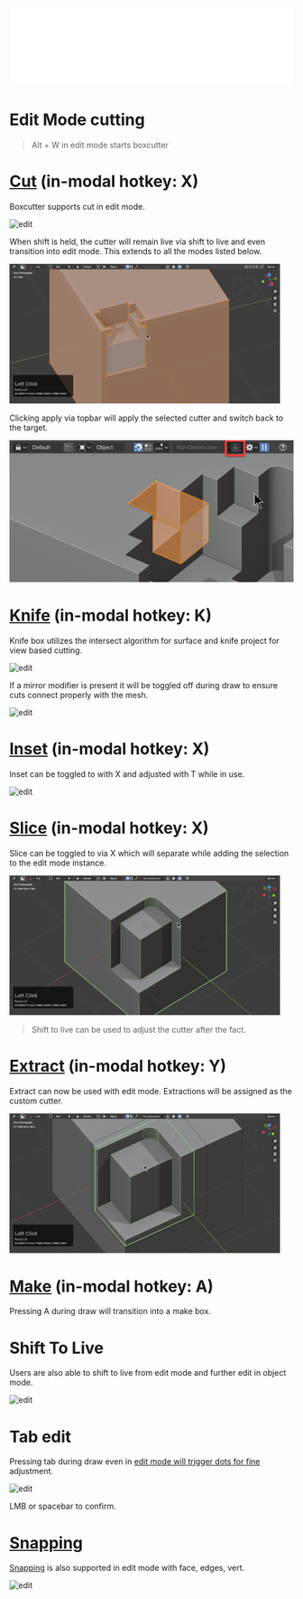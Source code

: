 ![header](img/banner.gif)

# Edit Mode cutting

> Alt + W in edit mode starts boxcutter

# [Cut](mode_red.md) (in-modal hotkey: X)

Boxcutter supports cut in edit mode.

![edit](img/editmode/e1.gif)

When shift is held, the cutter will remain live via shift to live and even transition into edit mode. This extends to all the modes listed below.

![edit](img/editmode/e1a.gif)

Clicking apply via topbar will apply the selected cutter and switch back to the target.

![edit](img/editmode/e1b.png)

# [Knife](mode_blue.md) (in-modal hotkey: K)

Knife box utilizes the intersect algorithm for surface and knife project for view based cutting.

![edit](img/editmode/ed4.gif)

If a mirror modifier is present it will be toggled off during draw to ensure cuts connect properly with the mesh.

![edit](img/editmode/ed5.gif)

# [Inset](mode_purple.md) (in-modal hotkey: X)

Inset can be toggled to with X and adjusted with T while in use.

![edit](img/editmode/ed6.gif)

# [Slice](mode_yellow.md) (in-modal hotkey: X)

Slice can be toggled to via X which will separate while adding the selection to the edit mode instance.

![edit](img/editmode/ed7.gif)

> Shift to live can be used to adjust the cutter after the fact.

# [Extract](mode_black.md) (in-modal hotkey: Y)

Extract can now be used with edit mode. Extractions will be assigned as the custom cutter.

![edit](img/editmode/ed8.gif)

# [Make](mode_grey.md) (in-modal hotkey: A)

Pressing A during draw will transition into a make box.


# Shift To Live

Users are also able to shift to live from edit mode and further edit in object mode.

![edit](img/editmode/ed1.gif)

# Tab edit

Pressing tab during draw even in [edit mode will trigger dots for fine](dots.md) adjustment.

![edit](img/editmode/ed2.gif)

LMB or spacebar to confirm.

# [Snapping](snapping.md)

[Snapping](snapping.md) is also supported in edit mode with face, edges, vert.

![edit](img/editmode/ed3.gif)
